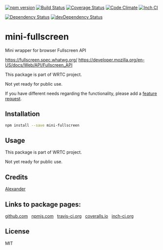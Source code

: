 [![npm version](https://badge.fury.io/js/mini-fullscreen.svg)](http://badge.fury.io/js/mini-fullscreen)
[![Build Status](https://travis-ci.org/alykoshin/mini-fullscreen.svg)](https://travis-ci.org/alykoshin/mini-fullscreen)
[![Coverage Status](https://coveralls.io/repos/alykoshin/mini-fullscreen/badge.svg?branch=master&service=github)](https://coveralls.io/github/alykoshin/mini-fullscreen?branch=master)
[![Code Climate](https://codeclimate.com/github/alykoshin/mini-fullscreen/badges/gpa.svg)](https://codeclimate.com/github/alykoshin/mini-fullscreen)
[![Inch CI](https://inch-ci.org/github/alykoshin/mini-fullscreen.svg?branch=master)](https://inch-ci.org/github/alykoshin/mini-fullscreen)

[![Dependency Status](https://david-dm.org/alykoshin/mini-fullscreen/status.svg)](https://david-dm.org/alykoshin/mini-fullscreen#info=dependencies)
[![devDependency Status](https://david-dm.org/alykoshin/mini-fullscreen/dev-status.svg)](https://david-dm.org/alykoshin/mini-fullscreen#info=devDependencies)


# mini-fullscreen

Mini wrapper for browser Fullscreen API

https://fullscreen.spec.whatwg.org/
https://developer.mozilla.org/en-US/docs/Web/API/Fullscreen_API

This package is part of WRTC project.

Not yet ready for public use.

If you have different needs regarding the functionality, please add a [feature request](https://github.com/alykoshin/mini-fullscreen/issues).


## Installation

```sh
npm install --save mini-fullscreen
```


## Usage

This package is part of WRTC project.

Not yet ready for public use.


## Credits
[Alexander](https://github.com/alykoshin/)


## Links to package pages:

[github.com](https://github.com/alykoshin/mini-fullscreen) &nbsp; [npmjs.com](https://www.npmjs.com/package/mini-fullscreen) &nbsp; [travis-ci.org](https://travis-ci.org/alykoshin/mini-fullscreen) &nbsp; [coveralls.io](https://coveralls.io/github/alykoshin/mini-fullscreen) &nbsp; [inch-ci.org](https://inch-ci.org/github/alykoshin/mini-fullscreen)


## License

MIT
